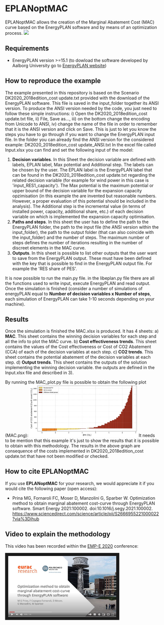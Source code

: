 # EPLANoptMAC #
EPLANoptMAC allows the creation of the Marginal Abatement Cost (MAC) curve based on the EnergyPLAN software and by means of an optimization process. 
![](MAC.gif)

## Requirements ##
- EnergyPLAN version >=15.1 (to dowload the software developed by Aalborg University go to [EnergyPLAN website](https://www.energyplan.eu/))

## How to reproduce the example ##
The example presented in this repository is based on the Scenario DK2020_2018edition_cost update.txt provided with the download of the EnergyPLAN software. This file is saved in the input_folder together its ANSI version. To produce the ANSI version needed by the code, you just need to follow these simple instructions: i) Open the DK2020_2018edition_cost update.txt file, ii) File, Save as..., iii) on the bottom change the encoding from Unicode to ANSI, iv) change the name of the file in order to remember that it is the ANSI version and click on Save. This is just to let you know the steps you have to go through if you want to change the EnergyPLAN input file. In the folder you can already find the ANSI version for the considered example: DK2020_2018edition_cost update_ANSI.txt
In the excel file called Input.xlsx you can find and set the following input of the model:
1) **Decision variables**. In this Sheet the decision variable are defined with labels, EPLAN label, Max potential and Additional step. The labels can be chosen by the user. The EPLAN label is the EnergyPLAN label that can be found in the DK2020_2018edition_cost update.txt regarding the related decision variable (for example for wind power in this case is 'input_RES1_capacity'). The Max potential is the maximum potential or upper bound of the decision variable for the expansion capacity opzimisation (in this example the are invented but reasonable numbers. However, a proper evaluation of this potential should be included in the analysis). The Additional step is the incremental value (in terms of installed power, capacity, additional share, etc.) of each decision variable on which is implemented the expansion capacity optimisation. 
2) **Paths and steps**. In this sheet the user has to define the path to the EnergyPLAN folder, the path to the input file (the ANSI version within the input_folder), the path to the output folder (that can also coincide with the input_folder) and the number of steps. The maximum number of steps defines the number of iterations resulting in the number of discreet elements in the MAC curve.
3) **Outputs**. In this sheet is possible to list other outputs that the user want to save from the EnergyPLAN output. These must have been defined with the key that is possible to find in the EnergyPLAN output file. For example the 'RES share of PES'. 

It is now possible to run the main.py file. in the libeplan.py file there are all the functions used to write input, execute EnergyPLAN and read output.
Once the simulation is finished (consider a number of simulations of energyPLAN equal to **Number of decision variables x Number of steps**, each simulation of EnergyPLAN can take 1-10 seconds depending on your machine). 

## Results ##
Once the simulation is finished the MAC.xlsx is produced. It has 4 sheets:
a) **MAC**. This sheet contains the winning decision variables for each step and all the info to plot the MAC curve.
b) **Cost effectiveness trends**. This sheet contains the values of the Cost effectiveness or Cost of CO2 Abatement (CCA) of each of the decision variables at each step. 
c) **CO2 trends**. This sheet contains the potential abatement of the decision variables at each step.
d) **Output trends**. This sheet contains the outputs of the solution implementing the winning decision variable. the outputs are defined in the Input.xlsx file and described in 3).

By running the MAC_plot.py file is possible to obtain the following plot (MAC.png):
<img src="MAC.png" width=70% height=70%>
It needs to be mention that this example it's just to show the results that it is possible to obtain with this methodology. The results in the above graph are consequence of the costs implemented in DK2020_2018edition_cost update.txt that have not been modified or checked. 

## How to cite EPLANoptMAC ##
If you use **EPLANoptMAC** for your research, we would appreciate it if you would cite the following paper (open access):
* Prina MG, Fornaroli FC, Moser D, Manzolini G, Sparber W. Optimization method to obtain marginal abatement cost-curve through EnergyPLAN software. Smart Energy 2021:100002. doi:10.1016/j.segy.2021.100002. https://www.sciencedirect.com/science/article/pii/S2666955221000022?via%3Dihub

## Video to explain the methodology ##
This video has been recorded within the [EMP-E 2020](http://www.energymodellingplatform.eu/) conference:

<a href="https://www.youtube.com/watch?v=0jXJhxtK_FY&t=3s" target="_blank">
 <img src="Video.JPG" alt="Watch the video" width=70% height=70% border="10" />
</a>

